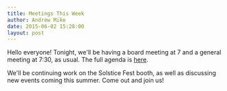 ```yaml
---
title: Meetings This Week
author: Andrew Mike
date: 2015-06-02 15:28:00
layout: post
---
```


Hello everyone! Tonight, we'll be having a board meeting at 7 and a general meeting at 7:30, as usual. The full agenda is [here](http://wiki.hacksburg.org/meetings:meeting_agenda_and_minutes_for_2015-06-02).

We'll be continuing work on the Solstice Fest booth, as well as discussing new events coming this summer. Come out and join us!